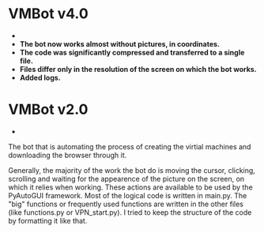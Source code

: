 # VMBot v4.0
-
- **The bot now works almost without pictures, in coordinates.**
- **The code was significantly compressed and transferred to a single file.**
- **Files differ only in the resolution of the screen on which the bot works.**
- **Added logs.**

# VMBot v2.0
-
The bot that is automating the process of creating the virtial machines and downloading the browser through it.

Generally, the majority of the work the bot do is moving the cursor, clicking, scrolling and waiting for the appearence of the picture on the screen, on which it relies when working. These actions are available to be used by the PyAutoGUI framework.
Most of the logical code is written in main.py. The "big" functions or frequently used functions are written in the other files (like functions.py or VPN_start.py). I tried to keep the structure of the code by formatting it like that.
